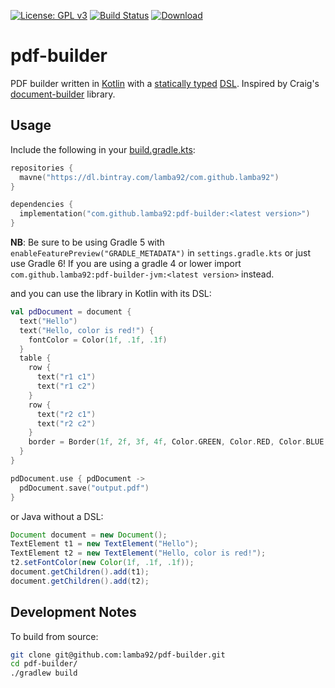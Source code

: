 [![License: GPL v3](https://img.shields.io/badge/License-GPL%20v3-blue.svg)](http://www.gnu.org/licenses/gpl-3.0) [![Build Status](https://travis-ci.org/lamba92/pdf-builder.svg?branch=master)](https://travis-ci.org/lamba92/pdf-builder) [ ![Download](https://api.bintray.com/packages/lamba92/com.github.lamba92/pdf-builder/images/download.svg) ](https://bintray.com/lamba92/com.github.lamba92/pdf-builder/_latestVersion)

# pdf-builder

PDF builder written in [Kotlin](https://kotlinlang.org/) with a [statically typed](https://en.wikipedia.org/wiki/Type_system#Static_type_checking) [DSL](https://en.wikipedia.org/wiki/Domain-specific_language). Inspired by Craig's [document-builder](https://github.com/craigburke/document-builder) library.

## Usage

Include the following in your [build.gradle.kts](https://docs.gradle.org/current/userguide/userguide_single.html):

```kotlin
repositories {
  mavne("https://dl.bintray.com/lamba92/com.github.lamba92")
}

dependencies {
  implementation("com.github.lamba92:pdf-builder:<latest version>")
}
```

**NB**: Be sure to be using Gradle 5 with `enableFeaturePreview("GRADLE_METADATA")` in `settings.gradle.kts` or just use Gradle 6! If you are using a gradle 4 or lower import `com.github.lamba92:pdf-builder-jvm:<latest version>` instead. 

and you can use the library in Kotlin with its DSL:

```kotlin
val pdDocument = document {
  text("Hello")
  text("Hello, color is red!") {
    fontColor = Color(1f, .1f, .1f)
  }
  table {
    row {
      text("r1 c1")
      text("r1 c2")
    }
    row {
      text("r2 c1")
      text("r2 c2")
    }
    border = Border(1f, 2f, 3f, 4f, Color.GREEN, Color.RED, Color.BLUE, Color.BLACK)
  }
}

pdDocument.use { pdDocument ->
  pdDocument.save("output.pdf")
}
```

or Java without a DSL:

```java
Document document = new Document();
TextElement t1 = new TextElement("Hello");
TextElement t2 = new TextElement("Hello, color is red!");
t2.setFontColor(new Color(1f, .1f, .1f));
document.getChildren().add(t1);
document.getChildren().add(t2);
```

## Development Notes

To build from source:

```bash
git clone git@github.com:lamba92/pdf-builder.git
cd pdf-builder/
./gradlew build
```
